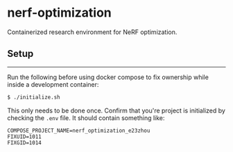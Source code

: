# nerf-optimization
Containerized research environment for NeRF optimization.


## Setup
---
Run the following before using docker compose to fix ownership while inside a development container:

```bash
$ ./initialize.sh
```

This only needs to be done once. Confirm that you're project is initialized by checking the `.env` file. It should contain something like:

```
COMPOSE_PROJECT_NAME=nerf_optimization_e23zhou
FIXUID=1011
FIXGID=1014
```